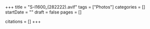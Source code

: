 +++
title = "S-l1600_(282222).avif"
tags = ["Photos"]
categories = []
startDate = ""
draft = false
pages = []

citations = []
+++
